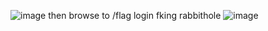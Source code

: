 
![image](https://github.com/SoraAurora/Writeups_GCTF2023/assets/91508322/5b77226f-c864-4ac4-b523-141f364c27ab)
then browse to /flag
login fking rabbithole 
![image](https://github.com/SoraAurora/Writeups_GCTF2023/assets/91508322/97efd642-dc5b-4f79-bac6-966c2cb41e56)
